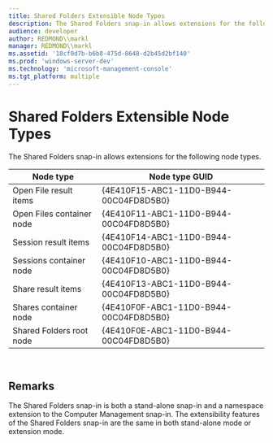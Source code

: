 ```yaml
---
title: Shared Folders Extensible Node Types
description: The Shared Folders snap-in allows extensions for the following node types.
audience: developer
author: REDMOND\\markl
manager: REDMOND\\markl
ms.assetid: '18cf0d7b-b6b8-475d-8648-d2b45d2bf140'
ms.prod: 'windows-server-dev'
ms.technology: 'microsoft-management-console'
ms.tgt_platform: multiple
---
```


# Shared Folders Extensible Node Types

The Shared Folders snap-in allows extensions for the following node types.



| Node type                 | Node type GUID                         |
|---------------------------|----------------------------------------|
| Open File result items    | {4E410F15-ABC1-11D0-B944-00C04FD8D5B0} |
| Open Files container node | {4E410F11-ABC1-11D0-B944-00C04FD8D5B0} |
| Session result items      | {4E410F14-ABC1-11D0-B944-00C04FD8D5B0} |
| Sessions container node   | {4E410F10-ABC1-11D0-B944-00C04FD8D5B0} |
| Share result items        | {4E410F13-ABC1-11D0-B944-00C04FD8D5B0} |
| Shares container node     | {4E410F0F-ABC1-11D0-B944-00C04FD8D5B0} |
| Shared Folders root node  | {4E410F0E-ABC1-11D0-B944-00C04FD8D5B0} |



 

## Remarks

The Shared Folders snap-in is both a stand-alone snap-in and a namespace extension to the Computer Management snap-in. The extensibility features of the Shared Folders snap-in are the same in both stand-alone mode or extension mode.

 

 




